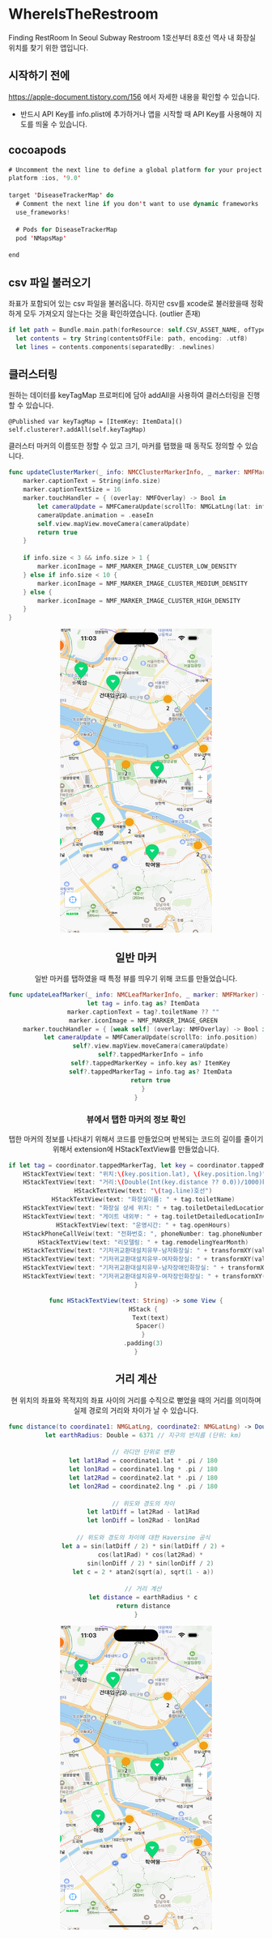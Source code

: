 # WhereIsTheRestroom
Finding RestRoom In Seoul Subway Restroom
1호선부터 8호선 역사 내 화장실 위치를 찾기 위한 앱입니다.

## 시작하기 전에
https://apple-document.tistory.com/156 에서 자세한 내용을 확인할 수 있습니다.
* 반드시 API Key를 info.plist에 추가하거나 앱을 시작할 때 API Key를 사용해야 지도를 띄울 수 있습니다.
## cocoapods
```swift
# Uncomment the next line to define a global platform for your project
platform :ios, '9.0'

target 'DiseaseTrackerMap' do
  # Comment the next line if you don't want to use dynamic frameworks
  use_frameworks!

  # Pods for DiseaseTrackerMap
  pod 'NMapsMap'

end
```

## csv 파일 불러오기
좌표가 포함되어 있는 csv 파일을 불러옵니다.
하지만 csv를 xcode로 불러왔을때 정확하게 모두 가져오지 않는다는 것을 확인하였습니다. (outlier 존재)
```swift
if let path = Bundle.main.path(forResource: self.CSV_ASSET_NAME, ofType: "csv") {
  let contents = try String(contentsOfFile: path, encoding: .utf8)
  let lines = contents.components(separatedBy: .newlines)
```

## 클러스터링
원하는 데이터를 keyTagMap 프로퍼티에 담아 addAll을 사용하여 클러스터링을 진행할 수 있습니다.
```
@Published var keyTagMap = [ItemKey: ItemData]()
self.clusterer?.addAll(self.keyTagMap)
```

클러스터 마커의 이름또한 정할 수 있고 크기, 마커를 탭했을 때 동작도 정의할 수 있습니다.
```swift
func updateClusterMarker(_ info: NMCClusterMarkerInfo, _ marker: NMFMarker) {
    marker.captionText = String(info.size)
    marker.captionTextSize = 16
    marker.touchHandler = { (overlay: NMFOverlay) -> Bool in
        let cameraUpdate = NMFCameraUpdate(scrollTo: NMGLatLng(lat: info.position.lat, lng: info.position.lng))
        cameraUpdate.animation = .easeIn
        self.view.mapView.moveCamera(cameraUpdate)
        return true
    }
    
    if info.size < 3 && info.size > 1 {
        marker.iconImage = NMF_MARKER_IMAGE_CLUSTER_LOW_DENSITY
    } else if info.size < 10 {
        marker.iconImage = NMF_MARKER_IMAGE_CLUSTER_MEDIUM_DENSITY
    } else {
        marker.iconImage = NMF_MARKER_IMAGE_CLUSTER_HIGH_DENSITY
    }
}
```

<div align="center">
  <img src="https://github.com/iOS-Developer-KR/WhereIsTheRestroom/blob/main/Asset/Simulator%20Screenshot%20-%20iPhone%2015%20Plus%20-%202024-05-23%20at%2011.03.31.png" width="300" height="600"/>

## 일반 마커
일반 마커를 탭하였을 때 특정 뷰를 띄우기 위해 코드를 만들었습니다.
```swift
func updateLeafMarker(_ info: NMCLeafMarkerInfo, _ marker: NMFMarker) {
    let tag = info.tag as? ItemData
    marker.captionText = tag?.toiletName ?? ""
    marker.iconImage = NMF_MARKER_IMAGE_GREEN
    marker.touchHandler = { [weak self] (overlay: NMFOverlay) -> Bool in
        let cameraUpdate = NMFCameraUpdate(scrollTo: info.position)
        self?.view.mapView.moveCamera(cameraUpdate)
        self?.tappedMarkerInfo = info
        self?.tappedMarkerKey = info.key as? ItemKey
        self?.tappedMarkerTag = info.tag as? ItemData
        return true
    }
}
```

### 뷰에서 탭한 마커의 정보 확인
탭한 마커의 정보를 나타내기 위해서 코드를 만들었으며 반복되는 코드의 길이를 줄이기 위해서 extension에 HStackTextView를 만들었습니다.
```swift
if let tag = coordinator.tappedMarkerTag, let key = coordinator.tappedMarkerKey {
    HStackTextView(text: "위치:\(key.position.lat), \(key.position.lng)")
    HStackTextView(text: "거리:\(Double(Int(key.distance ?? 0.0))/1000)km")
    HStackTextView(text: "\(tag.line)호선")
    HStackTextView(text: "화장실이름: " + tag.toiletName)
    HStackTextView(text: "화장실 상세 위치: " + tag.toiletDetailedLocation)
    HStackTextView(text: "게이트 내외부: " + tag.toiletDetailedLocationInGate)
    HStackTextView(text: "운영시간: " + tag.openHours)
    HStackPhoneCallVeiw(text: "전화번호: ", phoneNumber: tag.phoneNumber)
    HStackTextView(text: "리모델링: " + tag.remodelingYearMonth)
    HStackTextView(text: "기저귀교환대설치유무-남자화장실: " + transformXY(value: tag.diaperChangingTableInstallationMaleToilet))
    HStackTextView(text: "기저귀교환대설치유무-여자화장실: " + transformXY(value: tag.diaperChangingTableInstallationFemaleToilet))
    HStackTextView(text: "기저귀교환대설치유무-남자장애인화장실: " + transformXY(value: tag.diaperChangingTableInstallationMaleDisabledToilet))
    HStackTextView(text: "기저귀교환대설치유무-여자장인화장실: " + transformXY(value: tag.diaperChangingTableInstallationFemaleDisabledToilet))
}
```

```swift
func HStackTextView(text: String) -> some View {
    HStack {
        Text(text)
        Spacer()
    }
    .padding(3)
}
```

## 거리 계산
현 위치의 좌표와 목적지의 좌표 사이의 거리를 수직으로 뻗었을 때의 거리를 의미하며 실제 경로의 거리와 차이가 날 수 있습니다.
```swift
func distance(to coordinate1: NMGLatLng, coordinate2: NMGLatLng) -> Double {
    let earthRadius: Double = 6371 // 지구의 반지름 (단위: km)

    // 라디안 단위로 변환
    let lat1Rad = coordinate1.lat * .pi / 180
    let lon1Rad = coordinate1.lng * .pi / 180
    let lat2Rad = coordinate2.lat * .pi / 180
    let lon2Rad = coordinate2.lng * .pi / 180

    // 위도와 경도의 차이
    let latDiff = lat2Rad - lat1Rad
    let lonDiff = lon2Rad - lon1Rad

    // 위도와 경도의 차이에 대한 Haversine 공식
    let a = sin(latDiff / 2) * sin(latDiff / 2) +
        cos(lat1Rad) * cos(lat2Rad) *
        sin(lonDiff / 2) * sin(lonDiff / 2)
    let c = 2 * atan2(sqrt(a), sqrt(1 - a))

    // 거리 계산
    let distance = earthRadius * c
    return distance
}
```

<div align="center">
  <img src="https://github.com/iOS-Developer-KR/WhereIsTheRestroom/blob/main/Asset/Simulator%20Screenshot%20-%20iPhone%2015%20Plus%20-%202024-05-23%20at%2011.03.31.png" width="300" height="600"/>

